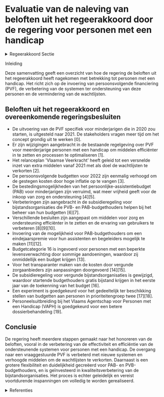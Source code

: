 # Evaluatie van de naleving van beloften uit het regeerakkoord door de regering voor personen met een handicap

<details>
        <summary>Regeerakkoord Sectie </summary>
        <p>1.2.1.4 Personen met een handicap We maakten de omschakeling van een aanbodgestuurde naar een vraaggestuurde werking. De invoering van persoonsvolgende financiering (PVF) heeft het mogelijk gemaakt dat personen met een handicap nu vrij kunnen beslissen over de inzet van hun persoonlijk budget voor de organisatie van hun zorg en ondersteuning. Deze invoering bracht enkele kinderziekten mee. We evalu-eren deze regeerperiode het systeem van PVF en sturen bij om het systeem te verbeteren. Dit doen we snel en efficiënt, zonder extra last voor de rechthebbenden. Zoals voorzien in het Besluit van de Regering voeren we deze regeerperiode PVF specifiek voor minderjarigen in vanaf 2020. We brengen de financieringsstromen die het VAPH verstrekt in kaart en maken een beleidsprioriteit van zorg en ondersteuning op maat. Daarbij optimaliseren we de werking van het VAPH zelf. Het VAPH wordt een onderdeel van het intern verzelfstan-digde agentschap rond Zorg, inclusief de Vlaamse sociale bescherming. We maken deze regeerperiode dan ook budgettaire ruimte vrij om het aantal wachtdossiers aan te pakken en dringen de wachtlijsten zo snel mogelijk terug, waarbij we de versnippering van middelen vermijden en alle mensen met een handicap zo snel mogelijk een op maat gesneden persoons-volgend budget toekennen. We sturen het systeem van automatische toekenning van budgetten bij. In de eerste fase moeten de personen met zorgvragen uit prioriteiten-groep 1 het voorspelbare perspectief krijgen dat hun aanvraag uiterlijk binnen een bepaalde termijn na registratie een budget tot gevolg heeft. Bovendien worden de zorgvragen binnen prioriteitengroep 3 geëvalueerd, zodat een beter beeld kan gevormd worden van de effectieve zorg-noden binnen deze groep. Overal in Vlaanderen moeten mensen met een gelijke zorgzwaarte ook een gelijke ondersteuning krijgen. Daarom werken voorzieningen verschillen in kostprijs en efficiëntie weg en stemmen we dit verder af met het beleidsdomein Onderwijs zodat dubbele financiering niet mogelijk is. We vereenvoudigen de aanvraag- en toeleidingsprocedure van het persoons-volgend financieringssysteem en elimineren overbodige systeemkosten. De vrijgekomen middelen gaan naar extra persoonsvolgende budgetten. Het proces van ondersteunings-vraag - ondersteuningsplan - ondersteuning wordt één keten. Ondersteuningsplannen moeten vlot kunnen bijgestuurd worden in functie van gewijzigde noden. Daarbij versterken we de diensten ondersteunings-plan als enige neutrale kernactoren die gefinancierd worden om de nodige begelei-ding te voorzien, waarbij subsidiariteit centraal staat. Voor de besteding van het PVB willen we een gebruiksvriendelijke regeling die minder administratie met zich meebrengt. We laten de bestedingsmogelijkheden ongewijzigd. De zorg en ondersteuning van vergunde aanbieders moet op een transpa-rante wijze worden toegelicht aan de budgethouders. De budgethouder heeft ook recht op een transparante weergave van de kosten die een vergunde zorgaanbieder aanrekent voor zorg- en ondersteunings-functies die met een PVB worden vergoed, en dit uitgedrukt in punten en euro’s. We bestuderen de haalbaarheid van de invoering van BelRAI als inschalingsinstru-ment voor personen met een handicap. Dit moet het ook mogelijk maken om snel te schakelen binnen bv. gezinszorg of woon-zorg. Personen met een handicap moeten net als iedereen de eigen keuze en regie kunnen behouden voor het invullen van de ondersteuningsvraag. We laten ook ruimte voor sociaal onderne-merschap door het ondersteunen van kleinschalige privé-initiatieven voor personen met een handicap, zoals bijvoorbeeld initia-tieven met inwonende zorgondernemers. We werken met een regelluw (kwaliteits)kader waarin het sociaal ondernemerschap ten volle kan spelen en we bekijken verdere mogelijkheden inzake collectieve ondersteu-ning binnen de cash-besteding en versoe-pelen daar waar mogelijk. Infrastructurele ondersteuning voor dergelijke initiatieven faciliteren we op gelijkwaardige basis als die aan vergunde zorgaanbieders. Ook voor de vergunde voorzieningen die kiezen voor kleinschalige leefgroepen en vormen van genormaliseerd wonen maken we een aangepast kwaliteitskader. De voorwaarde dat ouders en familie voor minstens de helft deel moeten uitmaken van het beheer van deze initiatieven laten we vallen waarbij we zoeken naar formules om natuurlijke steun-figuren, zoals buren, verwanten en vrienden in deze initiatieven te betrekken. We voeren een zorgstrategische analyse uit. Het moet in de toekomst mogelijk worden om meer beleidsmatig te anticiperen op basis van gegevensstromen. Zo weten we bijvoorbeeld hoeveel leerlingen met een handicap in buitengewoon en gewoon onderwijs uitstromen. Deze data gebruiken we om proactief noden in te schatten. Het effect van de overgang van minderjarigheid naar meerderjarigheid op de toegang tot handicapspecifieke ondersteuning krijgt hierdoor de vereiste aandacht en laat een aangepast proactief beleid toe. We voorzien ook in extra investering voor het recht-streeks toegankelijk hulpaanbod voor mensen met een handicap. </p>
        </details> 

Inleiding

Deze samenvatting geeft een overzicht van hoe de regering de beloften uit het regeerakkoord heeft nagekomen met betrekking tot personen met een handicap. Het richt zich op de invoering van persoonsvolgende financiering (PVF), de verbetering van de systemen ter ondersteuning van deze personen en de vermindering van de wachtlijsten.

## Beloften uit het regeerakkoord en overeenkomende regeringsbesluiten

- De uitvoering van de PVF specifiek voor minderjarigen die in 2020 zou starten, is uitgesteld naar 2021. De stakeholders vragen meer tijd om het concept grondig uit te werken \[0\].
- Er zijn wijzigingen aangebracht in de bestaande regelgeving over PVF voor meerderjarige personen met een handicap om middelen efficiënter in te zetten en processen te optimaliseren \[1\].
- Het relanceplan 'Vlaamse Veerkracht' heeft geleid tot een versnelde inzet van extra middelen vanaf 2021 met als doel de wachtlijsten te verkorten \[2\].
- De persoonsvolgende budgetten voor 2022 zijn eenmalig verhoogd om de gestegen kosten door hoge inflatie op te vangen \[3\].
- De bestedingsmogelijkheden van het persoonlijke-assistentiebudget (PAB) voor minderjarigen zijn verruimd, wat meer vrijheid geeft voor de inkoop van zorg en ondersteuning \[4\]\[5\].
- Verbeteringen zijn aangebracht in de subsidieregeling voor bijstandsorganisaties die PVB- en PAB-budgethouders helpen bij het beheer van hun budgetten \[6\]\[7\].
- Verschillende besluiten zijn aangepast om middelen voor zorg en ondersteuning efficiënter in te zetten en de ervaring van gebruikers te verbeteren \[8\]\[9\]\[10\].
- Invoering van de mogelijkheid voor PAB-budgethouders om een eindejaarspremie voor hun assistenten en begeleiders mogelijk te maken \[11\]\[12\].
- Budgetcategorie 16 is ingevoerd voor personen met een beperkte levensverwachting door sommige aandoeningen, waardoor zij onmiddellijk een budget krijgen \[13\].
- Voor het transparanter maken van de kosten door vergunde zorgaanbieders zijn aanpassingen doorgevoerd \[14\]\[15\].
- De subsidieregeling voor vergunde bijstandsorganisaties is gewijzigd, waardoor startende budgethouders gratis bijstand krijgen in het eerste jaar van de toekenning van het budget \[16\].
- Een experiment is goedgekeurd voor het gedeeltelijk ter beschikking stellen van budgetten aan personen in prioriteitengroep twee \[17\]\[18\].
- Personeelsuitbreiding bij het Vlaams Agentschap voor Personen met een Handicap (VAPH) is goedgekeurd voor een betere dossierbehandeling \[19\].

## Conclusie

De regering heeft meerdere stappen gemaakt naar het honoreren van de beloften, vooral in de verbetering van de effectiviteit en efficiëntie van de ondersteunende systemen voor personen met een handicap. De overgang naar een vraaggestuurde PVF is verbeterd met nieuwe systemen en verhoogde middelen om de wachtlijsten te verkorten. Daarnaast is een grotere flexibiliteit en duidelijkheid gecreëerd voor PAB- en PVB-budgethouders, en is geïnvesteerd in kwaliteitsverbetering van de bijstandsorganisaties. Het proces is echter geleidelijk en vereist voortdurende inspanningen om volledig te worden gerealiseerd.

<details>
        <summary> Referenties</summary>
        **[\[0\]](http://themis.vlaanderen.be/id/resource/da3596a0-4927-11ec-94bb-99a9d1e168fe)** : **(2020-07-17)** Bouwstenen persoonsvolgende financiering (PVF) minderjarigen met een handicap: wijzigingsbesluit Voorontwerp van besluit van de Vlaamse Regering tot wijziging van artikel 17 van het besluit van de Vla... 

**[\[1\]](http://themis.vlaanderen.be/id/resource/ffcd9540-492a-11ec-94bb-99a9d1e168fe)** : **(2020-01-24)** Ondersteuning personen met een handicap: aanpassing besluiten Voorontwerp van besluit van de Vlaamse Regering tot aanpassing van een aantal besluiten van de Vlaamse Regering over de ondersteuning van ... 

**[\[2\]](http://themis.vlaanderen.be/id/nieuwsbrief-info/60F12FD0364ED900080017AF)** : **(2021-07-16)** Plan Vlaamse Veerkracht: Uitrol uitbreidingsbeleid 2021 voor personen met een handicap met ondersteuningsnoden Uitrol uitbreidingsbeleid 2021 met het oog op perspectief bieden aan de personen met een ... 

**[\[3\]](http://themis.vlaanderen.be/id/nieuwsbrief-info/637CC62734B8770AF8FDF337)** : **(2022-11-25)** Eénmalige verhoging persoonlijke-assitentiebudgetten en persoonsvolgende budgetten voor personen met een handicap Ontwerpbesluit over de Vlaamse Regering tot wijziging van het besluit van de Vlaamse r... 

**[\[4\]](http://themis.vlaanderen.be/id/nieuwsbrief-info/627230311C4A193816C30633)** : **(2022-05-06)** Bestedingsmogelijkheden persoonlijke-assistentiebudget (PAB) minderjarige personen met een handicap Voorontwerp van besluit van de Vlaamse Regering tot wijziging van het besluit van de Vlaamse regerin... 

**[\[5\]](http://themis.vlaanderen.be/id/nieuwsbrief-info/62B180334ABF604F15C223DB)** : **(2022-06-24)** Bestedingsmogelijkheden persoonlijke-assistentiebudget (PAB) minderjarige personen met een handicap: wijzigingsbesluit Ontwerpbesluit van de Vlaamse Regering tot wijziging van het besluit van de Vlaam... 

**[\[6\]](http://themis.vlaanderen.be/id/nieuwsbrief-info/60E4284B364ED9000800086D)** : **(2021-07-09)** Subsidieregeling voor vergunde bijstandsorganisaties PVB en PAB: wijzigingsbesluit Ontwerpbesluit van de Vlaamse Regering tot wijziging van het besluit van de Vlaamse Regering van 15 december 2000 hou... 

**[\[7\]](http://themis.vlaanderen.be/id/nieuwsbrief-info/607FD055364ED900080004D1)** : **(2021-04-23)** Subsidieregeling voor vergunde bijstandsorganisaties PVB en PAB: wijzigingsbesluit Voorontwerp van besluit van de Vlaamse Regering tot wijziging van het besluit van de Vlaamse Regering van 15 december... 

**[\[8\]](http://themis.vlaanderen.be/id/resource/9ffc2a00-492a-11ec-94bb-99a9d1e168fe)** : **(2020-02-21)** Ondersteuning van personen met een handicap: optimalisaties Voorontwerp van besluit van de Vlaamse Regering tot aanpassing van een aantal besluiten van de Vlaamse Regering over de ondersteuning van pe... 

**[\[9\]](http://themis.vlaanderen.be/id/resource/cec3ada0-4929-11ec-94bb-99a9d1e168fe)** : **(2020-04-24)** Ondersteuning van personen met een handicap: optimalisaties Voorontwerp van besluit van de Vlaamse Regering tot aanpassing van een aantal besluiten van de Vlaamse Regering over de ondersteuning van pe... 

**[\[10\]](http://themis.vlaanderen.be/id/resource/a050f300-4925-11ec-94bb-99a9d1e168fe)** : **(2020-12-23)** Wijziging aantal besluiten over de ondersteuning van personen met een handicap: optimalisering en verduidelijking Voorontwerp van besluit van de Vlaamse Regering tot wijziging van een aantal besluiten... 

**[\[11\]](http://themis.vlaanderen.be/id/resource/bd8508c0-4926-11ec-94bb-99a9d1e168fe)** : **(2020-11-20)** Persoonlijke-assistentiebudget (PAB): uitvoering 5e Vlaams Intersectoraal Akkoord en dossierbehandeling Ontwerpbesluit van de Vlaamse Regering tot wijziging van het besluit van de Vlaamse regering van... 

**[\[12\]](http://themis.vlaanderen.be/id/resource/75d33190-4927-11ec-94bb-99a9d1e168fe)** : **(2020-09-18)** Persoonlijke-assistentiebudget (PAB): uitvoering 5de Vlaams Intersectoraal Akkoord en dossierbehandeling Voorontwerp van besluit van de Vlaamse Regering tot wijziging van het besluit van de Vlaamse re... 

**[\[13\]](http://themis.vlaanderen.be/id/nieuwsbericht/65814BD4E2E2C9E5814C1CAC)** : **(2023-12-22)** Uitbreiding spoedprocedure aanvraag persoonsvolgend budget Ontwerpbesluit van de Vlaamse Regering tot wijziging van het besluit van de Vlaamse Regering van 27 november 2015 over de indiening en de afh... 

**[\[14\]](http://themis.vlaanderen.be/id/nieuwsbericht/65781F04E2E2C9E5814C0176)** : **(2023-12-15)** Besluit besteding persoonsvolgend budget: wegwerken onduidelijkheden en inconsistenties Voorontwerp van besluit van de Vlaamse Regering tot wijziging van het besluit van de Vlaamse Regering van 24 jun... 

**[\[15\]](http://themis.vlaanderen.be/id/resource/2b5b4770-4926-11ec-94bb-99a9d1e168fe)** : **(2020-12-11)** Eindejaarspremie voor PAB- en PVB-assistenten en begeleiders Ontwerpbesluit van de Vlaamse Regering tot wijziging van het besluit van de Vlaamse Regering van 24 juni 2016 over de besteding van het bud... 

**[\[16\]](http://themis.vlaanderen.be/id/nieuwsbrief-info/61DE933D364ED9000800099C)** : **(2022-01-14)** Wijzigingsbesluit bemiddeling in het kader van persoonsvolgende financiering voor meerderjarige personen met een handicap en subsidiëring consulentenwerking Ontwerpbesluit van de Vlaamse Regering tot ... 

**[\[17\]](http://themis.vlaanderen.be/id/nieuwsbrief-info/632046505CD4B179BD8709E2)** : **(2022-09-16)** Experiment voor de gedeeltelijke terbeschikkingstelling van budgetten voor niet-rechtstreeks toegankelijke zorg en ondersteuning aan personen met een handicap in prioriteitengroep twee Ontwerpbesluit ... 

**[\[18\]](http://themis.vlaanderen.be/id/nieuwsbrief-info/62CD37D28E6C4430A88987DD)** : **(2022-07-15)** Experiment voor de gedeeltelijke terbeschikkingstelling van budgetten voor niet-rechtstreeks toegankelijke zorg en ondersteuning aan personen met een handicap in prioriteitengroep twee Voorontwerp van... 

**[\[19\]](http://themis.vlaanderen.be/id/nieuwsbericht/65814922E2E2C9E5814C1C29)** : **(2023-12-22)** Personeelsuitbreiding met 12 koppen bij het Vlaams Agentschap voor Personen met een Handicap (VAPH) in kader van kwaliteitsvolle dossierbehandeling   Dankzij een gestaag uitbreidingsbeleid van de Vlaa... 
        </details> 

